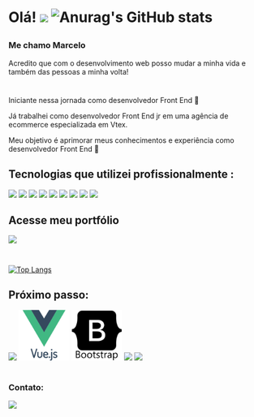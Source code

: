 #   <p> Olá! <img src="https://c.tenor.com/FfkOnaJiADQAAAAC/the-mandalorian-luke-skywalker.gif"   width='100'/> ![Anurag's GitHub stats](https://github-readme-stats.vercel.app/api?username=Riquecelo&show_icons=true&theme=&hide=issues) <p/>

### Me chamo Marcelo 
Acredito que com o desenvolvimento web posso mudar a minha vida e também das pessoas a minha volta!
#
Iniciante nessa jornada como desenvolvedor Front End 🚀

Já trabalhei como desenvolvedor Front End jr em uma agência de ecommerce especializada em Vtex.

Meu objetivo é aprimorar meus conhecimentos e experiência como desenvolvedor Front End :dart:

## Tecnologias que utilizei profissionalmente : ##
<!-- in your header -->

<img src="https://img.shields.io/badge/-HTML5-black?style=for-the-badge&logo=html5&color=e0e0e0" width='102'/> <img src="https://img.shields.io/badge/-CSS3-black?style=for-the-badge&logo=css3&color=e0e0e0&logoColor=1572B6" width='88'/>
<img src="https://img.shields.io/badge/-SASS-Gray?style=for-the-badge&logo=sass&color=e0e0e0" width='90'/>
<img src="https://img.shields.io/badge/-JavaScript-black?style=for-the-badge&logo=javascript&color=e0e0e0" width='144'/>
<img src="https://img.shields.io/badge/-Jquery-Gray?style=for-the-badge&logo=jquery&color=e0e0e0&logoColor=0769AD" width='110'/>
<img src="https://img.shields.io/badge/-React-Gray?style=for-the-badge&logo=react&color=e0e0e0" width='100'/>
<img src="https://img.shields.io/badge/-Nodejs-Gray?style=for-the-badge&logo=nodedotjs&color=e0e0e0" width='110'/>
<img src="https://img.shields.io/badge/-Git-black?style=for-the-badge&logo=Git&color=e0e0e0" width='78'/>
<img src="https://img.shields.io/badge/-Vtex-Gray?style=for-the-badge&logo=vtex&color=e0e0e0&logoColor=ED125F" width='89'/>

               

## Acesse meu portfólio
[![](https://img.shields.io/badge/ACESSAR%20-site-blue?style=for-the-badge&logo=googlechrome)](https://riquecelo.github.io/Portfolio/)

#
[![Top Langs](https://github-readme-stats.vercel.app/api/top-langs/?username=Riquecelo)](https://github.com/Riquecelo/github-readme-stats) 



## Próximo passo: ##
<img src="https://cdn.jsdelivr.net/gh/devicons/devicon/icons/react/react-original-wordmark.svg" heigth='100' width='100'/> <img src="https://raw.githubusercontent.com/devicons/devicon/master/icons/vuejs/vuejs-original-wordmark.svg" heigth='100' width='100'/> <img src="https://raw.githubusercontent.com/devicons/devicon/master/icons/bootstrap/bootstrap-plain-wordmark.svg" heigth='100' width='100'/> <img src="https://cdn.jsdelivr.net/gh/devicons/devicon/icons/nodejs/nodejs-original-wordmark.svg" heigth='150' width='150'/> <img src="https://cdn.jsdelivr.net/gh/devicons/devicon/icons/python/python-original.svg" heigth='100' width='100'/>

# 
### Contato:   

<a href="https://www.linkedin.com/in/marcelosantos11" > 
  <img src="https://img.shields.io/badge/linkedin-%230077B5.svg?style=for-the-badge&logo=linkedin&logoColor=white"> 
</a>


